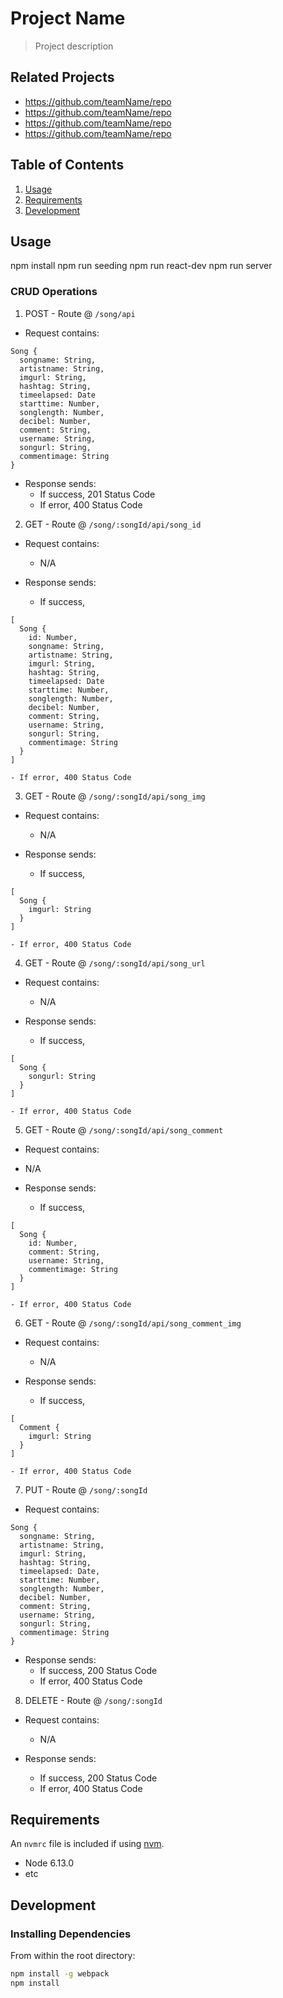 # Project Name

> Project description

## Related Projects

  - https://github.com/teamName/repo
  - https://github.com/teamName/repo
  - https://github.com/teamName/repo
  - https://github.com/teamName/repo

## Table of Contents

1. [Usage](#Usage)
2. [Requirements](#requirements)
3. [Development](#development)

## Usage

npm install
npm run seeding
npm run react-dev
npm run server

### CRUD Operations

  1. POST - Route @ `/song/api`
  - Request contains:
  ```
  Song {
    songname: String,
    artistname: String,
    imgurl: String,
    hashtag: String, 
    timeelapsed: Date
    starttime: Number,
    songlength: Number,
    decibel: Number,
    comment: String,
    username: String,
    songurl: String,
    commentimage: String
  }
  ```
  - Response sends:
    - If success, 201 Status Code 
    - If error, 400 Status Code
  
  2. GET - Route @ `/song/:songId/api/song_id`
  - Request contains:
    - N/A

  - Response sends:
    - If success,
  ```
  [
    Song {
      id: Number,
      songname: String,
      artistname: String,
      imgurl: String,
      hashtag: String, 
      timeelapsed: Date
      starttime: Number,
      songlength: Number,
      decibel: Number,
      comment: String,
      username: String,
      songurl: String,
      commentimage: String
    }
  ]
  ```
    - If error, 400 Status Code
  
  3. GET - Route @ `/song/:songId/api/song_img`
  - Request contains:
    - N/A

  - Response sends:
    - If success,
  ```
  [
    Song {
      imgurl: String
    }
  ]
  ```
    - If error, 400 Status Code
  
  4. GET - Route @ `/song/:songId/api/song_url`
  - Request contains:
    - N/A

  - Response sends:
    - If success,
  ```
  [
    Song {
      songurl: String
    }
  ]
  ```
    - If error, 400 Status Code
  5. GET - Route @ `/song/:songId/api/song_comment`
  - Request contains:
  -  N/A

  - Response sends:
    - If success,
  ```
  [
    Song {
      id: Number,
      comment: String,
      username: String,
      commentimage: String
    }
  ]
  ```
    - If error, 400 Status Code
  6. GET - Route @ `/song/:songId/api/song_comment_img`
  - Request contains:
    - N/A

  - Response sends:
    - If success,
  ```
  [
    Comment {
      imgurl: String
    }
  ]
  ```
    - If error, 400 Status Code
  7. PUT - Route @ `/song/:songId`
  - Request contains:
  ```
  Song {
    songname: String,
    artistname: String,
    imgurl: String,
    hashtag: String, 
    timeelapsed: Date,
    starttime: Number,
    songlength: Number,
    decibel: Number,
    comment: String,
    username: String,
    songurl: String,
    commentimage: String
  }
  ```

  - Response sends:
    - If success, 200 Status Code
    - If error, 400 Status Code
  8. DELETE - Route @ `/song/:songId`
  - Request contains:
    - N/A

  - Response sends:
    - If success, 200 Status Code
    - If error, 400 Status Code


## Requirements

An `nvmrc` file is included if using [nvm](https://github.com/creationix/nvm).

  - Node 6.13.0
  - etc

## Development

### Installing Dependencies

From within the root directory:

```sh
npm install -g webpack
npm install
```

